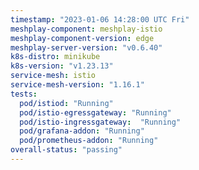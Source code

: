 ```yaml
---
timestamp: "2023-01-06 14:28:00 UTC Fri"
meshplay-component: meshplay-istio
meshplay-component-version: edge
meshplay-server-version: "v0.6.40"
k8s-distro: minikube
k8s-version: "v1.23.13"
service-mesh: istio
service-mesh-version: "1.16.1"
tests:
  pod/istiod: "Running"
  pod/istio-egressgateway: "Running"
  pod/istio-ingressgateway:  "Running"
  pod/grafana-addon: "Running"
  pod/prometheus-addon: "Running"
overall-status: "passing"
---
```

